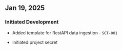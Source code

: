 ## Jan 19, 2025

### Initiated Development

- Added template for RestAPI data ingestion - `SCT-001`

- Initiated project secret